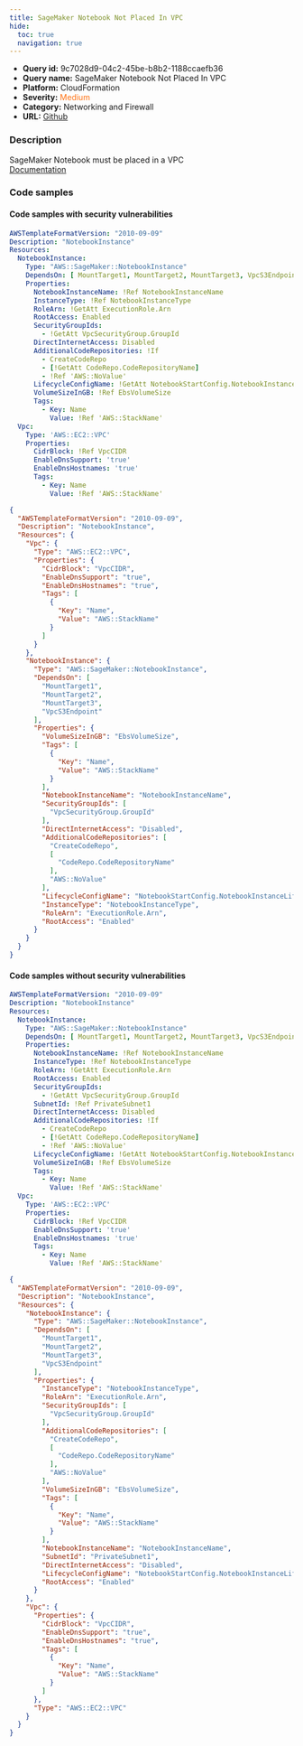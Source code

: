 ```yaml
---
title: SageMaker Notebook Not Placed In VPC
hide:
  toc: true
  navigation: true
---
```


<style>
  .highlight .hll {
    background-color: #ff171742;
  }
  .md-content {
    max-width: 1100px;
    margin: 0 auto;
  }
</style>

-   **Query id:** 9c7028d9-04c2-45be-b8b2-1188ccaefb36
-   **Query name:** SageMaker Notebook Not Placed In VPC
-   **Platform:** CloudFormation
-   **Severity:** <span style="color:#ff7213">Medium</span>
-   **Category:** Networking and Firewall
-   **URL:** [Github](https://github.com/Checkmarx/kics/tree/master/assets/queries/cloudFormation/aws/sagemaker_notebook_not_placed_in_vpc)

### Description
SageMaker Notebook must be placed in a VPC<br>
[Documentation](https://docs.aws.amazon.com/sagemaker/latest/dg/security_iam_id-based-policy-examples.html#sagemaker-condition-nbi-lockdown)

### Code samples
#### Code samples with security vulnerabilities
```yaml title="Positive test num. 1 - yaml file" hl_lines="7"
AWSTemplateFormatVersion: "2010-09-09"
Description: "NotebookInstance"
Resources:
  NotebookInstance:
    Type: "AWS::SageMaker::NotebookInstance"
    DependsOn: [ MountTarget1, MountTarget2, MountTarget3, VpcS3Endpoint ]
    Properties:
      NotebookInstanceName: !Ref NotebookInstanceName
      InstanceType: !Ref NotebookInstanceType
      RoleArn: !GetAtt ExecutionRole.Arn
      RootAccess: Enabled
      SecurityGroupIds:
        - !GetAtt VpcSecurityGroup.GroupId
      DirectInternetAccess: Disabled
      AdditionalCodeRepositories: !If
        - CreateCodeRepo
        - [!GetAtt CodeRepo.CodeRepositoryName]
        - !Ref 'AWS::NoValue'
      LifecycleConfigName: !GetAtt NotebookStartConfig.NotebookInstanceLifecycleConfigName
      VolumeSizeInGB: !Ref EbsVolumeSize
      Tags:
        - Key: Name
          Value: !Ref 'AWS::StackName'
  Vpc:
    Type: 'AWS::EC2::VPC'
    Properties:
      CidrBlock: !Ref VpcCIDR
      EnableDnsSupport: 'true'
      EnableDnsHostnames: 'true'
      Tags:
        - Key: Name
          Value: !Ref 'AWS::StackName'

```
```json title="Positive test num. 2 - json file" hl_lines="27"
{
  "AWSTemplateFormatVersion": "2010-09-09",
  "Description": "NotebookInstance",
  "Resources": {
    "Vpc": {
      "Type": "AWS::EC2::VPC",
      "Properties": {
        "CidrBlock": "VpcCIDR",
        "EnableDnsSupport": "true",
        "EnableDnsHostnames": "true",
        "Tags": [
          {
            "Key": "Name",
            "Value": "AWS::StackName"
          }
        ]
      }
    },
    "NotebookInstance": {
      "Type": "AWS::SageMaker::NotebookInstance",
      "DependsOn": [
        "MountTarget1",
        "MountTarget2",
        "MountTarget3",
        "VpcS3Endpoint"
      ],
      "Properties": {
        "VolumeSizeInGB": "EbsVolumeSize",
        "Tags": [
          {
            "Key": "Name",
            "Value": "AWS::StackName"
          }
        ],
        "NotebookInstanceName": "NotebookInstanceName",
        "SecurityGroupIds": [
          "VpcSecurityGroup.GroupId"
        ],
        "DirectInternetAccess": "Disabled",
        "AdditionalCodeRepositories": [
          "CreateCodeRepo",
          [
            "CodeRepo.CodeRepositoryName"
          ],
          "AWS::NoValue"
        ],
        "LifecycleConfigName": "NotebookStartConfig.NotebookInstanceLifecycleConfigName",
        "InstanceType": "NotebookInstanceType",
        "RoleArn": "ExecutionRole.Arn",
        "RootAccess": "Enabled"
      }
    }
  }
}

```


#### Code samples without security vulnerabilities
```yaml title="Negative test num. 1 - yaml file"
AWSTemplateFormatVersion: "2010-09-09"
Description: "NotebookInstance"
Resources:
  NotebookInstance:
    Type: "AWS::SageMaker::NotebookInstance"
    DependsOn: [ MountTarget1, MountTarget2, MountTarget3, VpcS3Endpoint ]
    Properties:
      NotebookInstanceName: !Ref NotebookInstanceName
      InstanceType: !Ref NotebookInstanceType
      RoleArn: !GetAtt ExecutionRole.Arn
      RootAccess: Enabled
      SecurityGroupIds:
        - !GetAtt VpcSecurityGroup.GroupId
      SubnetId: !Ref PrivateSubnet1
      DirectInternetAccess: Disabled
      AdditionalCodeRepositories: !If
        - CreateCodeRepo
        - [!GetAtt CodeRepo.CodeRepositoryName]
        - !Ref 'AWS::NoValue'
      LifecycleConfigName: !GetAtt NotebookStartConfig.NotebookInstanceLifecycleConfigName
      VolumeSizeInGB: !Ref EbsVolumeSize
      Tags:
        - Key: Name
          Value: !Ref 'AWS::StackName'
  Vpc:
    Type: 'AWS::EC2::VPC'
    Properties:
      CidrBlock: !Ref VpcCIDR
      EnableDnsSupport: 'true'
      EnableDnsHostnames: 'true'
      Tags:
        - Key: Name
          Value: !Ref 'AWS::StackName'

```
```json title="Negative test num. 2 - json file"
{
  "AWSTemplateFormatVersion": "2010-09-09",
  "Description": "NotebookInstance",
  "Resources": {
    "NotebookInstance": {
      "Type": "AWS::SageMaker::NotebookInstance",
      "DependsOn": [
        "MountTarget1",
        "MountTarget2",
        "MountTarget3",
        "VpcS3Endpoint"
      ],
      "Properties": {
        "InstanceType": "NotebookInstanceType",
        "RoleArn": "ExecutionRole.Arn",
        "SecurityGroupIds": [
          "VpcSecurityGroup.GroupId"
        ],
        "AdditionalCodeRepositories": [
          "CreateCodeRepo",
          [
            "CodeRepo.CodeRepositoryName"
          ],
          "AWS::NoValue"
        ],
        "VolumeSizeInGB": "EbsVolumeSize",
        "Tags": [
          {
            "Key": "Name",
            "Value": "AWS::StackName"
          }
        ],
        "NotebookInstanceName": "NotebookInstanceName",
        "SubnetId": "PrivateSubnet1",
        "DirectInternetAccess": "Disabled",
        "LifecycleConfigName": "NotebookStartConfig.NotebookInstanceLifecycleConfigName",
        "RootAccess": "Enabled"
      }
    },
    "Vpc": {
      "Properties": {
        "CidrBlock": "VpcCIDR",
        "EnableDnsSupport": "true",
        "EnableDnsHostnames": "true",
        "Tags": [
          {
            "Key": "Name",
            "Value": "AWS::StackName"
          }
        ]
      },
      "Type": "AWS::EC2::VPC"
    }
  }
}

```
